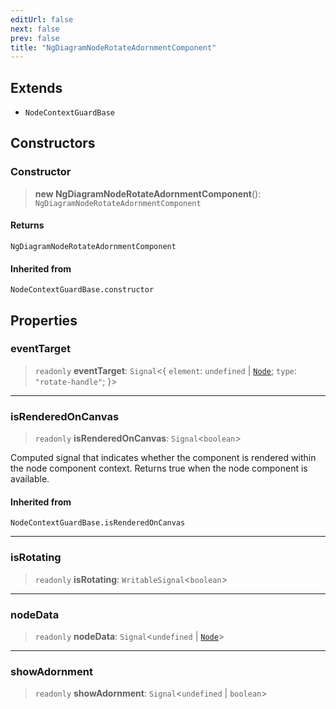 ```yaml
---
editUrl: false
next: false
prev: false
title: "NgDiagramNodeRotateAdornmentComponent"
---
```


## Extends

- `NodeContextGuardBase`

## Constructors

### Constructor

> **new NgDiagramNodeRotateAdornmentComponent**(): `NgDiagramNodeRotateAdornmentComponent`

#### Returns

`NgDiagramNodeRotateAdornmentComponent`

#### Inherited from

`NodeContextGuardBase.constructor`

## Properties

### eventTarget

> `readonly` **eventTarget**: `Signal`\<\{ `element`: `undefined` \| [`Node`](/api/other/node/); `type`: `"rotate-handle"`; \}\>

***

### isRenderedOnCanvas

> `readonly` **isRenderedOnCanvas**: `Signal`\<`boolean`\>

Computed signal that indicates whether the component is rendered within the node component context.
Returns true when the node component is available.

#### Inherited from

`NodeContextGuardBase.isRenderedOnCanvas`

***

### isRotating

> `readonly` **isRotating**: `WritableSignal`\<`boolean`\>

***

### nodeData

> `readonly` **nodeData**: `Signal`\<`undefined` \| [`Node`](/api/other/node/)\>

***

### showAdornment

> `readonly` **showAdornment**: `Signal`\<`undefined` \| `boolean`\>
